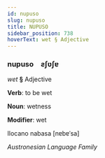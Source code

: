 ```yaml
---
id: nupuso
slug: nupuso
title: NUPUSO
sidebar_position: 738
hoverText: wet § Adjective
---
```


### nupuso&emsp;<span kind="abugida">ƨʃʋʃɐ</span>

*wet* **§** Adjective

**Verb**: to be wet

**Noun**: wetness

**Modifier**: wet

Ilocano nabasa [nɐbɐˈsa]

*Austronesian Language Family*